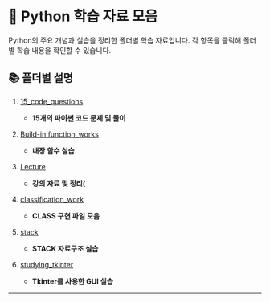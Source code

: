 # 📁 Python 학습 자료 모음

Python의 주요 개념과 실습을 정리한 폴더별 학습 자료입니다. 각 항목을 클릭해 폴더별 학습 내용을 확인할 수 있습니다.

## 📚 폴더별 설명

1. [15_code_questions](https://github.com/chocksummersalt/High-tech-Class/tree/main/Python_Study/high_tech_class/15_code_questions)
   - **15개의 파이썬 코드 문제 및 풀이**

2. [Build-in function_works](https://github.com/chocksummersalt/High-tech-Class/tree/main/Python_Study/high_tech_class/Build-in%20function_works)
   - **내장 함수 실습**

3. [Lecture](https://github.com/chocksummersalt/High-tech-Class/tree/main/Python_Study/high_tech_class/Lecture)
   - **강의 자료 및 정리(**

4. [classification_work](https://github.com/chocksummersalt/High-tech-Class/tree/main/Python_Study/high_tech_class/classification_work)
   - **CLASS 구현 파일 모음**

5. [stack](https://github.com/chocksummersalt/High-tech-Class/tree/main/Python_Study/high_tech_class/stack)
   - **STACK 자료구조 실습**

6. [studying_tkinter](https://github.com/chocksummersalt/High-tech-Class/tree/main/Python_Study/high_tech_class/studying_tkinter)
   - **Tkinter를 사용한 GUI 실습**

---
